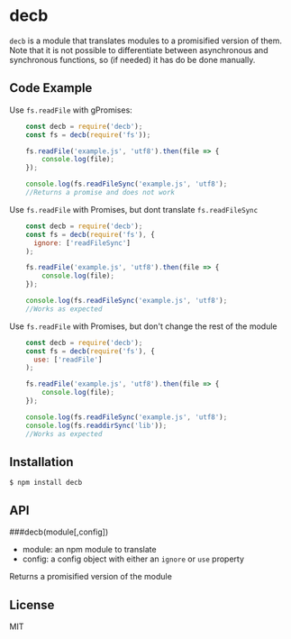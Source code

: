 # decb

`decb` is a module that translates modules to a promisified version of them. Note that it is not possible to differentiate between asynchronous and synchronous functions, so (if needed) it has do be done manually.

## Code Example

Use `fs.readFile` with gPromises:
```js
    const decb = require('decb');
    const fs = decb(require('fs'));

    fs.readFile('example.js', 'utf8').then(file => {
        console.log(file);
    });

    console.log(fs.readFileSync('example.js', 'utf8');
    //Returns a promise and does not work
```

Use `fs.readFile` with Promises, but dont translate `fs.readFileSync`
```js
    const decb = require('decb');
    const fs = decb(require('fs'), {
      ignore: ['readFileSync']
    );

    fs.readFile('example.js', 'utf8').then(file => {
        console.log(file);
    });

    console.log(fs.readFileSync('example.js', 'utf8');
    //Works as expected
```

Use `fs.readFile` with Promises, but don't change the rest of the module
```js
    const decb = require('decb');
    const fs = decb(require('fs'), {
      use: ['readFile']
    );

    fs.readFile('example.js', 'utf8').then(file => {
        console.log(file);
    });

    console.log(fs.readFileSync('example.js', 'utf8');
    console.log(fs.readdirSync('lib'));
    //Works as expected
```
## Installation

  `$ npm install decb`

## API

###decb(module[,config])
  - module: an npm module to translate
  - config: <JSON> a config object with either an `ignore` or `use` property

Returns a promisified version of the module

## License

  MIT

